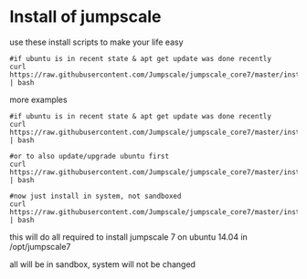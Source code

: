 Install of jumpscale 
=====================

use these install scripts to make your life easy

```
#if ubuntu is in recent state & apt get update was done recently
curl https://raw.githubusercontent.com/Jumpscale/jumpscale_core7/master/install/install_python34.sh | bash
```

more examples

```
#if ubuntu is in recent state & apt get update was done recently
curl https://raw.githubusercontent.com/Jumpscale/jumpscale_core7/master/install/install.sh | bash

#or to also update/upgrade ubuntu first
curl https://raw.githubusercontent.com/Jumpscale/jumpscale_core7/master/install/install_updateubuntu.sh | bash

#now just install in system, not sandboxed
curl https://raw.githubusercontent.com/Jumpscale/jumpscale_core7/master/install/install_in_system.sh | bash
```

this will do all required to install jumpscale 7 on ubuntu 14.04 in /opt/jumpscale7

all will be in sandbox, system will not be changed
